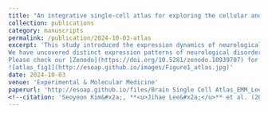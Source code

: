 ```yaml
---
title: "An integrative single-cell atlas for exploring the cellular and temporal specificity of genes related to neurological disorders during human brain development"
collection: publications
category: manuscripts
permalink: /publication/2024-10-03-atlas
excerpt: 'This study introduced the expression dynamics of neurological risk genes through human brain development by constructing a single-cell human brain atlas. <br>
We have uncovered distinct expression patterns of neurological disorder risk genes within cell differentiation trajectories and investigated the gene regulatory mechanisms during early brain development. <br>
Please check our [Zenodo](https://doi.org/10.5281/zenodo.10939707) for the Anndata and Seurat object of the atlas and gene dynamics plot for 3380 neurological risk genes!<br>
![atlas_fig1](http://esoap.github.io/images/Figure1_atlas.jpg)'
date: 2024-10-03
venue: 'Experimental & Molecular Medicine'
paperurl: 'http://esoap.github.io/files/Brain Single Cell Atlas_EMM_Lee.pdf'
<!--citation: 'Seoyeon Kim&#x2a;, **<u>Jihae Lee&#x2a;</u>** et al. (2024). &quot;An integrative single-cell atlas for exploring the cellular and temporal specificity of genes related to neurological disorders during human brain development.&quot; <i>Experimental & Molecular Medicine</i>, 56.'-->
---
```


